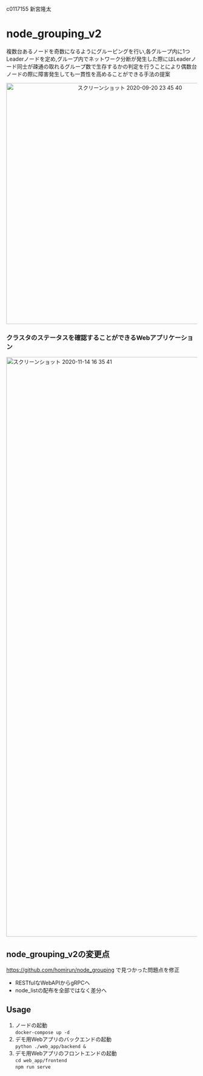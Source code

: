 c0117155 新宮隆太
# node_grouping_v2
複数台あるノードを奇数になるようにグルーピングを行い,各グループ内に1つLeaderノードを定め,グループ内でネットワーク分断が発生した際にはLeaderノード同士が疎通の取れるグループ数で生存するかの判定を行うことにより偶数台ノードの際に障害発生しても一貫性を高めることができる手法の提案
<div align="center">
<img width="636" alt="スクリーンショット 2020-09-20 23 45 40" src="https://user-images.githubusercontent.com/9010534/101114794-8f40a380-3625-11eb-856b-37172777eafd.png">
</div>




### クラスタのステータスを確認することができるWebアプリケーション  
<img width="1529" alt="スクリーンショット 2020-11-14 16 35 41" src="https://user-images.githubusercontent.com/9010534/101114666-4e488f00-3625-11eb-9958-78d0b2bcfbfd.png">


## node_grouping_v2の変更点
https://github.com/homirun/node_grouping で見つかった問題点を修正
- RESTfulなWebAPIからgRPCへ
- node_listの配布を全部ではなく差分へ

## Usage
1. ノードの起動  
```docker-compose up -d```
2. デモ用Webアプリのバックエンドの起動  
```python ./web_app/backend &```
3. デモ用Webアプリのフロントエンドの起動  
```cd web_app/frontend```  
```npm run serve```
